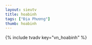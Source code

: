 ```yaml
---
layout: sieutv
title: hoabinh
tags: ["Địa Phương"]
thumb: hoabinh
---
```

{% include tvadv key="vn_hoabinh" %}